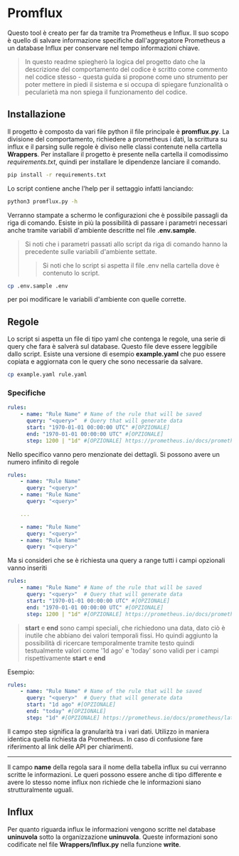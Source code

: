 # Promflux
Questo tool è creato per far da tramite tra Prometheus e Influx.
Il suo scopo è quello di salvare informazione specifiche dall'aggregatore Prometheus a un database Influx per conservare nel tempo informazioni chiave.

> In questo readme spiegherò la logica del progetto dato che la descrizione del comportamento del codice è scritto come commento nel codice stesso - questa guida si propone come uno strumento per poter mettere in piedi il sistema e si occupa di spiegare funzionalità o pecularietà ma non spiega il funzionamento del codice.

## Installazione
Il progetto è composto da vari file python il file principale è **promflux.py**.
La divisione del comportamento, richiedere a prometheus i dati, la scrittura su influx e il parsing sulle regole è diviso nelle classi contenute nella cartella **Wrappers**.
Per installare il progetto è presente nella cartella il comodissimo *requirements.txt*, quindi per installare le dipendenze lanciare il comando.

```sh
pip install -r requirements.txt
```
Lo script contiene anche l'help per il settaggio infatti lanciando:
```sh 
python3 promflux.py -h
```
Verranno stampate a schermo le configurazioni che è possibile passagli da riga di comando.
Esiste in più la possibilità di passare i  parametri necessari anche tramite variabili d'ambiente descritte nel file **.env.sample**.
> Si noti che i parametri passati allo script da riga di comando hanno la precedente sulle variabili d'ambiente settate.
>> Si noti che lo script si aspetta il file .env nella cartella dove è contenuto lo script.

```sh
cp .env.sample .env
```
per poi modificare le variabili d'ambiente con quelle corrette.

## Regole
Lo script si aspetta un file di tipo yaml che contenga le regole, una serie di query che fara è salverà sul database. Questo file deve essere leggibile dallo script.
Esiste una versione di esempio **example.yaml** che puo essere copiata e aggiornata con le query che sono necessarie da salvare.
```sh
cp example.yaml rule.yaml
```
### Specifiche
```yaml
rules:
    - name: "Rule Name" # Name of the rule that will be saved
      query: "<query>"  # Query that will generate data
      start: "1970-01-01 00:00:00 UTC" #[OPZIONALE]
      end: "1970-01-01 00:00:00 UTC" #[OPZIONALE]
      step: 1200 | "1d" #[OPZIONALE] https://prometheus.io/docs/prometheus/latest/querying/api/#range-queries
```
Nello specifico vanno pero menzionate dei dettagli.
Si possono avere un numero infinito di regole
```yaml
rules:
    - name: "Rule Name"
      query: "<query>"
    - name: "Rule Name"
      query: "<query>"

    ...

    - name: "Rule Name"
      query: "<query>"
    - name: "Rule Name"
      query: "<query>"
```

Ma si consideri che se è richiesta una query a range tutti i campi opzionali vanno inseriti

```yaml
rules:
    - name: "Rule Name" # Name of the rule that will be saved
      query: "<query>"  # Query that will generate data
      start: "1970-01-01 00:00:00 UTC" #[OPZIONALE]
      end: "1970-01-01 00:00:00 UTC" #[OPZIONALE]
      step: 1200 | "1d" #[OPZIONALE] https://prometheus.io/docs/prometheus/latest/querying/api/#range-queries
```
> **start** e **end** sono campi speciali, che richiedono una data, dato ciò è inutile che abbiano dei valori temporali fissi.
Ho quindi aggiunto la possibilità di ricercare temporalmente tramite testo quindi testualmente valori come '1d ago' e 'today' sono validi per i campi rispettivamente **start** e **end**

Esempio:
```yaml
rules:
    - name: "Rule Name" # Name of the rule that will be saved
      query: "<query>"  # Query that will generate data
      start: "1d ago" #[OPZIONALE]
      end: "today" #[OPZIONALE]
      step: "1d" #[OPZIONALE] https://prometheus.io/docs/prometheus/latest/querying/api/#range-queries
```

Il campo step significa la granularità tra i vari dati. Utilizzo in maniera identica quella richiesta da Prometheus. In caso di confusione fare riferimento al link delle API per chiarimenti.

---
Il campo **name** della regola sara il nome della tabella influx su cui verranno scritte le informazioni.
Le queri possono essere anche di tipo differente e avere lo stesso nome influx non richiede che le informazioni siano strutturalmente uguali.

## Influx
Per quanto riguarda influx le informazioni vengono scritte nel database **uninuvola** sotto la organizzazione **uninuvola**.
Queste informazioni sono codificate nel file **Wrappers/Influx.py** nella funzione **write**.